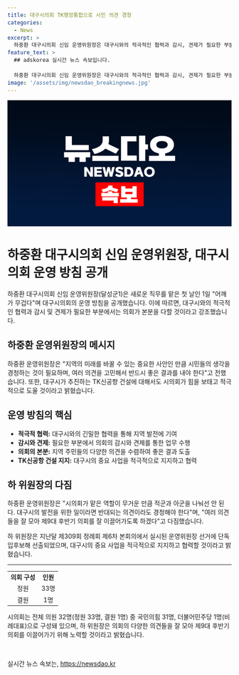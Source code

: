 ```yaml
---
title: 대구시의회 TK행정통합으로 시민 의견 경청
categories:
  - News
excerpt: >
  하중환 대구시의회 신임 운영위원장은 대구시와의 적극적인 협력과 감시, 견제가 필요한 부분에서 의회의 본분을 다할 것이라 강조했다. 이에 더해 지역 숙원 사업과 현안, TK신공항 건설 등에 대한 다짐과 의회 내부 소통 강화를 약속했다. 하 위원장은 대구시의 발전을 위한 역할에 반대되는 의견이라도 경청할 것을 강조하며, 여러 의견을 모아 제9대 후반기 의회를 이끌어가겠다고 밝혔다.
feature_text: >
  ## adskorea 실시간 뉴스 속보입니다.

  하중환 대구시의회 신임 운영위원장은 대구시와의 적극적인 협력과 감시, 견제가 필요한 부분에서 의회의 본분을 다할 것이라 강조했다. 이에 더해 지역 숙원 사업과 현안, TK신공항 건설 등에 대한 다짐과 의회 내부 소통 강화를 약속했다. 하 위원장은 대구시의 발전을 위한 역할에 반대되는 의견이라도 경청할 것을 강조하며, 여러 의견을 모아 제9대 후반기 의회를 이끌어가겠다고 밝혔다.
image: '/assets/img/newsdao_breakingnews.jpg'
---
```


<p><img src="/assets/img/newsdao_breakingnews.jpg" alt="adskorea 속보" /></p>

<h1>하중환 대구시의회 신임 운영위원장, 대구시의회 운영 방침 공개</h1>

<p data-ke-size="size16">하중환 대구시의회 신임 운영위원장(달성군1)은 새로운 직무를 맡은 첫 날인 1일 "어깨가 무겁다"며 대구시의회의 운영 방침을 공개했습니다. 이에 따르면, 대구시와의 적극적인 협력과 감시 및 견제가 필요한 부분에서는 의회가 본분을 다할 것이라고 강조했습니다.</p>

<h2 data-ke-size="size26">하중환 운영위원장의 메시지</h2>

<p data-ke-size="size16">하중환 운영위원장은 "지역의 미래를 바꿀 수 있는 중요한 사안인 만큼 시민들의 생각을 경청하는 것이 필요하며, 여러 의견을 고민해서 반드시 좋은 결과를 내야 한다"고 전했습니다. 또한, 대구시가 추진하는 TK신공항 건설에 대해서도 시의회가 힘을 보태고 적극적으로 도울 것이라고 밝혔습니다.</p>

<h2 data-ke-size="size26">운영 방침의 핵심</h2>

<ul>
  <li><b>적극적 협력:</b> 대구시와의 긴밀한 협력을 통해 지역 발전에 기여</li>
  <li><b>감시와 견제:</b> 필요한 부분에서 의회의 감시와 견제를 통한 업무 수행</li>
  <li><b>의회의 본분:</b> 지역 주민들의 다양한 의견을 수렴하여 좋은 결과 도출</li>
  <li><b>TK신공항 건설 지지:</b> 대구시의 중요 사업을 적극적으로 지지하고 협력</li>
</ul>

<h2 data-ke-size="size26">하 위원장의 다짐</h2>

<p data-ke-size="size16">하중환 운영위원장은 "시의회가 맡은 역할이 무거운 만큼 적군과 아군을 나눠선 안 된다. 대구시의 발전을 위한 일이라면 반대되는 의견이라도 경청해야 한다"며, "여러 의견들을 잘 모아 제9대 후반기 의회를 잘 이끌어가도록 하겠다"고 다짐했습니다.</p>

<p data-ke-size="size16">하 위원장은 지난달 제309회 정례회 제6차 본회의에서 실시된 운영위원장 선거에 단독 입후보해 선출되었으며, 대구시의 중요 사업을 적극적으로 지지하고 협력할 것이라고 밝혔습니다.</p>

<hr>

<table>
  <tbody>
    <tr>
      <td style="text-align: center; height: 17px;"><b>의회 구성</b></td>
      <td style="text-align: center; height: 17px;"><b>인원</b></td>
    </tr>
    <tr>
      <td style="text-align: center; height: 17px;">정원</td>
      <td style="text-align: center; height: 17px;">33명</td>
    </tr>
    <tr>
      <td style="text-align: center; height: 17px;">결원</td>
      <td style="text-align: center; height: 17px;">1명</td>
    </tr>
  </tbody>
</table>

<p data-ke-size="size16">시의회는 전체 의원 32명(정원 33명, 결원 1명) 중 국민의힘 31명, 더불어민주당 1명(비례대표)으로 구성돼 있으며, 하 위원장은 의회의 다양한 의견들을 잘 모아 제9대 후반기 의회를 이끌어가기 위해 노력할 것이라고 밝혔습니다.</p>

<p data-ke-size="size16">&nbsp;</p>
실시간 뉴스 속보는, <a href="https://newsdao.kr" rel="dofollow">https://newsdao.kr</a>


